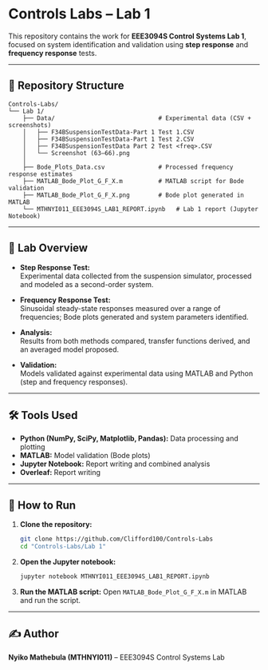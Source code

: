 # Controls Labs – Lab 1

This repository contains the work for **EEE3094S Control Systems Lab 1**, focused on system identification and validation using **step response** and **frequency response** tests.

---

## 📂 Repository Structure

```
Controls-Labs/
└── Lab 1/
    ├── Data/                             # Experimental data (CSV + screenshots)
    │   ├── F34BSuspensionTestData-Part 1 Test 1.CSV
    │   ├── F34BSuspensionTestData-Part 1 Test 2.CSV
    │   ├── F34BSuspensionTestData Part 2 Test <freq>.CSV
    │   └── Screenshot (63–66).png
    │
    ├── Bode_Plots_Data.csv               # Processed frequency response estimates
    ├── MATLAB_Bode_Plot_G_F_X.m          # MATLAB script for Bode validation
    ├── MATLAB_Bode_Plot_G_F_X.png        # Bode plot generated in MATLAB
    └── MTHNYI011_EEE3094S_LAB1_REPORT.ipynb   # Lab 1 report (Jupyter Notebook)
```

---

## 🔬 Lab Overview

- **Step Response Test:**  
  Experimental data collected from the suspension simulator, processed and modeled as a second-order system.

- **Frequency Response Test:**  
  Sinusoidal steady-state responses measured over a range of frequencies; Bode plots generated and system parameters identified.

- **Analysis:**  
  Results from both methods compared, transfer functions derived, and an averaged model proposed.

- **Validation:**  
  Models validated against experimental data using MATLAB and Python (step and frequency responses).

---

## 🛠️ Tools Used

- **Python (NumPy, SciPy, Matplotlib, Pandas):** Data processing and plotting  
- **MATLAB:** Model validation (Bode plots)  
- **Jupyter Notebook:** Report writing and combined analysis  
- **Overleaf:** Report writing

---

## 🚀 How to Run

1. **Clone the repository:**
   ```bash
   git clone https://github.com/Clifford100/Controls-Labs
   cd "Controls-Labs/Lab 1"
   ```

2. **Open the Jupyter notebook:**
   ```bash
   jupyter notebook MTHNYI011_EEE3094S_LAB1_REPORT.ipynb
   ```

3. **Run the MATLAB script:**
   Open `MATLAB_Bode_Plot_G_F_X.m` in MATLAB and run the script.

---

## ✍️ Author

**Nyiko Mathebula (MTHNYI011)** – EEE3094S Control Systems Lab


